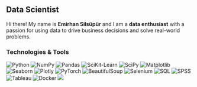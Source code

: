 ## Data Scientist


Hi there! My name is **Emirhan Silsüpür** and I am a **data enthusiast** with a passion for using data to drive business decisions and solve real-world problems.


### Technologies & Tools

![Python](https://img.shields.io/badge/-Python-3776AB?logo=python&logoColor=white)
![NumPy](https://img.shields.io/badge/-NumPy-013243?logo=numpy&logoColor=white)
![Pandas](https://img.shields.io/badge/-Pandas-150458?logo=pandas&logoColor=white)
![SciKit-Learn](https://img.shields.io/badge/-Scikit--Learn-F7931E?logo=scikit-learn&logoColor=white)
![SciPy](https://img.shields.io/badge/-SciPy-8CAAE6?logo=scipy&logoColor=white)
![Matplotlib](https://img.shields.io/badge/-Matplotlib-11557C?logo=plotly&logoColor=white)
![Seaborn](https://img.shields.io/badge/-Seaborn-0078D4?logo=plotly&logoColor=white)
![Plotly](https://img.shields.io/badge/-Plotly-3F4F75?logo=plotly&logoColor=white)
![PyTorch](https://img.shields.io/badge/-PyTorch-EE4C2C?logo=pytorch&logoColor=white)
![BeautifulSoup](https://img.shields.io/badge/-BeautifulSoup-4B4B4B?logo=python&logoColor=white)
![Selenium](https://img.shields.io/badge/-Selenium-43B02A?logo=selenium&logoColor=white)
![SQL](https://img.shields.io/badge/-SQL-4479A1?logo=mysql&logoColor=white)
![SPSS](https://img.shields.io/badge/-SPSS-003A70?logo=ibm&logoColor=white)
![Tableau](https://img.shields.io/badge/-Tableau-E97627?logo=tableau&logoColor=white)
![Docker](https://img.shields.io/badge/-Docker-2496ED?logo=docker&logoColor=white)
![](https://img.shields.io/badge/AWS-232F3E?style=flat&logo=amazon-web-services&logoColor=white)

